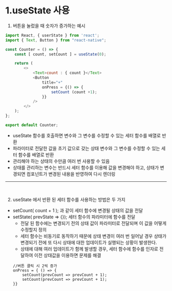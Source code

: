 1.useState 사용
=====================================
1. 버튼을 눌렀을 때 숫자가 증가하는 예시
```javascript
import React, { userState } from 'react';
import { Text, Button } from "react-native";

const Counter = () => {
    const [ count, setCount ] = useState(0);

    return (
        <>
            <Text>count : { count }</Text>
            <Button
                title="+"
                onPress = {() => {
                    setCount (count +1);
                }}
            />
        </>
    );
};

export default Counter;
```
* useState 함수를 호출하면 변수와 그 변수를 수정할 수 있는 세터 함수를 배열로 반환
* 파라미터로 전달한 값을 초기 값으로 갖는 상태 변수와 그 변수를 수정할 수 있는 세터 함수를 배열로 반환
* 관리해야 하는 상태의 수만큼 여러 번 사용할 수 있음
* 상태를 관리하는 변수는 반드시 세터 함수를 이용해 값을 변경해야 하고, 상태가 변경되면 컴포넌트가 변경된 내용을 반영하여 다시 렌더링
---------------------------------------------------------
<br>

2. useState 에서 반환 된 세터 함수를 사용하는 방법은 두 가지

* setCount( count + 1 ); 과 같이 세터 함수에 변경될 상태의 값을 전달
* setState( prevState => {}); 세터 함수의 파라미터에 함수를 전달
  * 전달 된 함수에는 변경되기 전의 상태 값이 파라미터로 전달되며 이 값을 어떻게 수정할지 정의
  * 세터 함수는 비동기로 동작하기 때문에 상태 변경이 여러 번 일어날 경우 상태가 변경되기 전에 또 다시 상태에 대한 업데이트가 실행되는 상황이 발생한다.
  * 상태에 대해 여러 업데이트가 함께 발생할 경우, 세터 함수에 함수를 인자로 전달하여 이전 상태값을 이용하면 문제를 해결
  ```
  //버튼 클릭 시 2씩 증가
  onPress = { () => {
      setCount(prevCount => prevCount + 1);
      setCount(prevCount => prevCount + 1);
  }}
  ```

